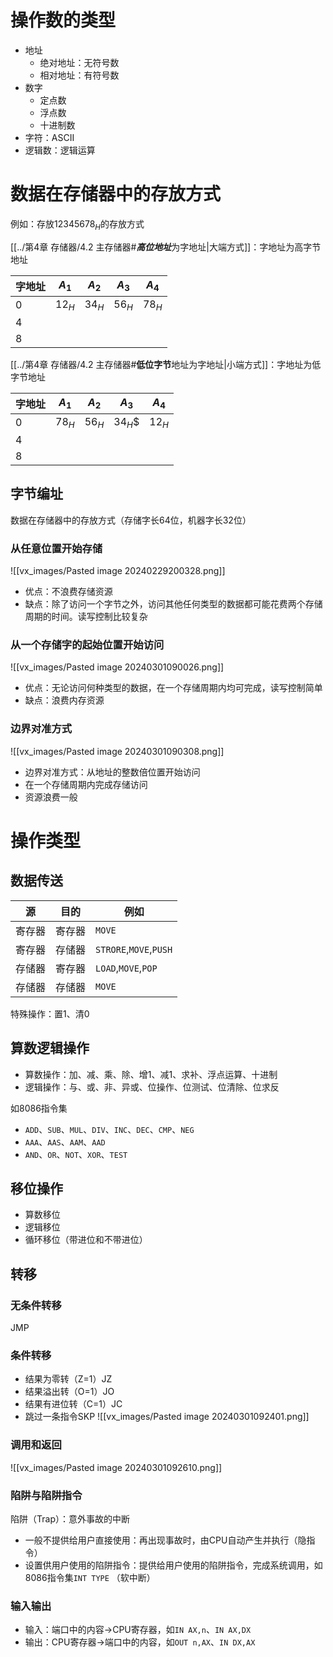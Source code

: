 # 操作数的类型
- 地址
  - 绝对地址：无符号数
  - 相对地址：有符号数
- 数字
  - 定点数
  - 浮点数
  - 十进制数
- 字符：ASCII
- 逻辑数：逻辑运算

# 数据在存储器中的存放方式
例如：存放${12345678}_H$的存放方式


[[../第4章 存储器/4.2 主存储器#***高位地址***为字地址|大端方式]]：字地址为高字节地址

|字地址|$A_1$|$A_2$|$A_3$|$A_4$|
|-|-|-|-|-|
|0|$12_H$|$34_H$|$56_H$|$78_H$|
|4|||||
|8|||||

[[../第4章 存储器/4.2 主存储器#**低位字节**地址为字地址|小端方式]]：字地址为低字节地址

|字地址|$A_1$|$A_2$|$A_3$|$A_4$|
|-|-|-|-|-|
|0|$78_H$|$56_H$|$34_H$$|$12_H$|
|4|||||
|8|||||

## 字节编址
数据在存储器中的存放方式（存储字长64位，机器字长32位）
### 从任意位置开始存储
![[vx_images/Pasted image 20240229200328.png]]
- 优点：不浪费存储资源
- 缺点：除了访问一个字节之外，访问其他任何类型的数据都可能花费两个存储周期的时间。读写控制比较复杂
### 从一个存储字的起始位置开始访问
![[vx_images/Pasted image 20240301090026.png]]
- 优点：无论访问何种类型的数据，在一个存储周期内均可完成，读写控制简单
- 缺点：浪费内存资源

### 边界对准方式
![[vx_images/Pasted image 20240301090308.png]]
- 边界对准方式：从地址的整数倍位置开始访问
- 在一个存储周期内完成存储访问
- 资源浪费一般

# 操作类型

## 数据传送

|源|目的|例如|
|-|-|-|
|寄存器|寄存器|`MOVE`|
|寄存器|存储器|`STRORE`,`MOVE`,`PUSH`|
|存储器|寄存器|`LOAD`,`MOVE`,`POP`|
|存储器|存储器|`MOVE`|

特殊操作：置1、清0

## 算数逻辑操作

- 算数操作：加、减、乘、除、增1、减1、求补、浮点运算、十进制
- 逻辑操作：与、或、非、异或、位操作、位测试、位清除、位求反

如8086指令集
- `ADD`、`SUB`、`MUL`、`DIV`、`INC`、`DEC`、`CMP`、`NEG`
- `AAA`、`AAS`、`AAM`、`AAD`
- `AND`、`OR`、`NOT`、`XOR`、`TEST`

## 移位操作
- 算数移位
- 逻辑移位
- 循环移位（带进位和不带进位）

## 转移
### 无条件转移
JMP
### 条件转移
- 结果为零转（Z=1）JZ
- 结果溢出转（O=1）JO
- 结果有进位转（C=1）JC
- 跳过一条指令SKP
![[vx_images/Pasted image 20240301092401.png]]

### 调用和返回
![[vx_images/Pasted image 20240301092610.png]]

### 陷阱与陷阱指令
陷阱（Trap）：意外事故的中断
- 一般不提供给用户直接使用：再出现事故时，由CPU自动产生并执行（隐指令）
- 设置供用户使用的陷阱指令：提供给用户使用的陷阱指令，完成系统调用，如8086指令集`INT TYPE` （软中断）

### 输入输出

- 输入：端口中的内容->CPU寄存器，如`IN AX,n`、`IN AX,DX`
- 输出：CPU寄存器->端口中的内容，如`OUT n,AX`、`IN DX,AX`

